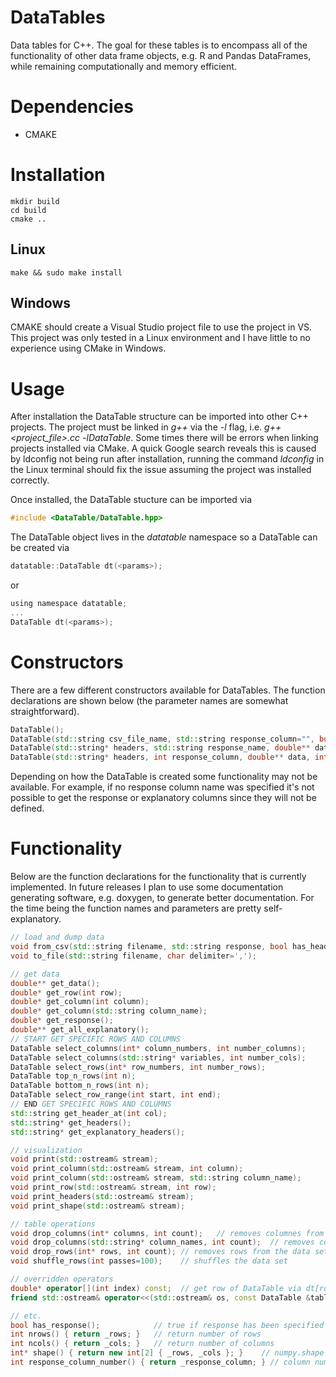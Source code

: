 # DataTables
Data tables for C++. The goal for these tables is to encompass all of the functionality of other data frame objects,
e.g. R and Pandas DataFrames, while remaining computationally and memory efficient.

# Dependencies 
+ CMAKE

# Installation
```
mkdir build
cd build
cmake ..
```
## Linux
```
make && sudo make install 
```
## Windows
CMAKE should create a Visual Studio project file to use the project in VS. This project was only tested in a Linux environment and I have little to no experience using CMake in Windows.

# Usage
After installation the DataTable structure can be imported into other C++ projects. The project must be linked in *g++* via the *-l* flag, i.e. *g++ <project_file>.cc -lDataTable*. Some times there will be errors when linking projects installed via CMake. A quick Google search reveals this is caused by ldconfig not being run after installation, running the command *ldconfig* in the Linux terminal should fix the issue assuming the project was installed correctly.

Once installed, the DataTable stucture can be imported via 

```c
#include <DataTable/DataTable.hpp>
```

The DataTable object lives in the *datatable* namespace so a DataTable can be created via 

```c 
datatable::DataTable dt(<params>);
```

or 

```c
using namespace datatable;
...
DataTable dt(<params>);
```

# Constructors
There are a few different constructors available for DataTables. The function declarations are shown below (the parameter names are somewhat straightforward).

```c++
DataTable();
DataTable(std::string csv_file_name, std::string response_column="", bool has_headers=true);
DataTable(std::string* headers, std::string response_name, double** data, int nrows, int ncols, bool has_headers=true);
DataTable(std::string* headers, int response_column, double** data, int nrows, int ncols, bool has_headers=true);
```

Depending on how the DataTable is created some functionality may not be available. For example, if no response column name was specified it's not possible to get the response or explanatory columns since they will not be defined.

# Functionality
Below are the function declarations for the functionality that is currently implemented. In future releases I plan to use some documentation generating software, e.g. doxygen, to generate better documentation. For the time being the function names and parameters are pretty self-explanatory.

```c++
// load and dump data
void from_csv(std::string filename, std::string response, bool has_headers=true);
void to_file(std::string filename, char delimiter=',');

// get data
double** get_data();					
double* get_row(int row);		
double* get_column(int column);
double* get_column(std::string column_name);
double* get_response();
double** get_all_explanatory();
// START GET SPECIFIC ROWS AND COLUMNS
DataTable select_columns(int* column_numbers, int number_columns);
DataTable select_columns(std::string* variables, int number_cols);
DataTable select_rows(int* row_numbers, int number_rows);
DataTable top_n_rows(int n);
DataTable bottom_n_rows(int n);
DataTable select_row_range(int start, int end);
// END GET SPECIFIC ROWS AND COLUMNS
std::string get_header_at(int col);
std::string* get_headers();
std::string* get_explanatory_headers();

// visualization
void print(std::ostream& stream);
void print_column(std::ostream& stream, int column);
void print_column(std::ostream& stream, std::string column_name);
void print_row(std::ostream& stream, int row);
void print_headers(std::ostream& stream);
void print_shape(std::ostream& stream);   

// table operations
void drop_columns(int* columns, int count);   // removes columnes from the data set by index 
void drop_columns(std::string* column_names, int count);  // removes columns from the data set by name
void drop_rows(int* rows, int count); // removes rows from the data set
void shuffle_rows(int passes=100);    // shuffles the data set

// overridden operators
double* operator[](int index) const;  // get row of DataTable via dt[row_number]
friend std::ostream& operator<<(std::ostream& os, const DataTable &table);  // prints some information about the data table

// etc.
bool has_response();            // true if response has been specified and is available in data set
int nrows() { return _rows; }   // return number of rows
int ncols() { return _cols; }   // return number of columns 
int* shape() { return new int[2] { _rows, _cols }; }    // numpy.shape
int response_column_number() { return _response_column; } // column number for response column
```
